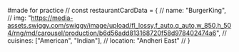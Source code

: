 <!-- /**
 *food mania components
 Header
    --Logo
    --Nav Items
      -Home
      -About Us
      -Contact Us
      -Cart

     body
      -restaurant list
        -restaurants
          -card
             - image
             -name
             -cusisines
             -location
     
      footer
          -copyright       
 */ -->


 
 #made for practice
// const restaurantCardData = {
//     name: "BurgerKing",
//     img: "https://media-assets.swiggy.com/swiggy/image/upload/fl_lossy,f_auto,q_auto,w_850,h_504/rng/md/carousel/production/b6d56add813168720f58d978402474a6",
//     cuisines: ["American", "Indian"],
//     location: "Andheri East"
// }